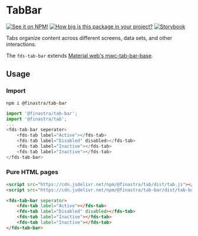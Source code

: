 # TabBar

[![See it on NPM!](https://img.shields.io/npm/v/@finastra/tab-bar?style=for-the-badge)](https://www.npmjs.com/package/@finastra/tab-bar)
[![How big is this package in your project?](https://img.shields.io/bundlephobia/minzip/@finastra/tab-bar?style=for-the-badge)](https://bundlephobia.com/result?p=@finastra/tab-bar')
[![Storybook](https://shields.io/badge/-Play%20with%20this%20web%20component-2a0481?logo=storybook&style=for-the-badge)](https://finastra.github.io/finastra-design-system/?path=/story/navigation-tabs-tab-bar--default)


Tabs organize content across different screens, data sets, and other interactions.

The `fds-tab-bar` extends [Material web's mwc-tab-bar-base](https://github.com/material-components/material-web/tree/master/packages/tab-bar).

## Usage

### Import

```
npm i @finastra/tab-bar
```

```ts
import '@finastra/tab-bar';
import '@finastra/tab';
...
<fds-tab-bar seperator>
    <fds-tab label="Active"></fds-tab>
    <fds-tab label="Disabled" disabled></fds-tab>
    <fds-tab label="Inactive"></fds-tab>
    <fds-tab label="Inactive"></fds-tab>
</fds-tab-bar>
```

### Pure HTML pages

```html
<script src="https://cdn.jsdelivr.net/npm/@finastra/tab/dist/tab.js"></script>
<script src="https://cdn.jsdelivr.net/npm/@finastra/tab-bar/dist/tab-bar.js"></script>

<fds-tab-bar seperator>
    <fds-tab label="Active"></fds-tab>
    <fds-tab label="Disabled" disabled></fds-tab>
    <fds-tab label="Inactive"></fds-tab>
    <fds-tab label="Inactive"></fds-tab>
</fds-tab-bar>
```


